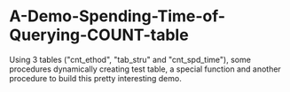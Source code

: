 # A-Demo-Spending-Time-of-Querying-COUNT-table
Using 3 tables ("cnt_ethod", "tab_stru" and "cnt_spd_time"), some procedures dynamically creating test table, a special function and another procedure to build this pretty interesting demo.
